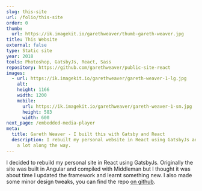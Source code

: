 ```yaml
---
slug: this-site
url: /folio/this-site
order: 0
thumb:
  url: https://ik.imagekit.io/garethweaver/thumb-gareth-weaver.jpg
title: This Website
external: false
type: Static site
year: 2018
tools: Photoshop, GatsbyJs, React, Sass
repository: https://github.com/garethweaver/public-site-react
images:
  - url: https://ik.imagekit.io/garethweaver/gareth-weaver-1-lg.jpg
    alt:
    height: 1166
    width: 1200
    mobile:
      url: https://ik.imagekit.io/garethweaver/gareth-weaver-1-sm.jpg
      height: 583
      width: 600
next_page: /embedded-media-player
meta:
  title: Gareth Weaver - I built this with Gatsby and React
  description: I rebuilt my personal website in React using GatsbyJs and learnt
    a lot along the way.
---
```

I decided to rebuild my personal site in React using GatsbyJs. Originally
the site was built in Angular and compiled with Middleman but I thought it was
about time I updated the framework and learnt something new. I also made some
minor design tweaks, you can find the repo <a href="https://github.com/garethweaver/public-site-react"
target="_blank" rel="noopener noreferrer">on github</a>.</p>
